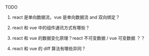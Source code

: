 TODO

1. react 是单向数据流，vue 是单向数据流 and 双向绑定？

2. react 和 vue 中的组件通讯方式有哪些？

3. react 和 vue 的数据变化原理？react 不可变数据 / vue 可变数据 ？？

4. react 和 vue 的 diff 算法有哪些异同？
